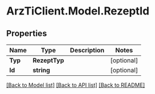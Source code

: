 
# ArzTiClient.Model.RezeptId

## Properties

Name | Type | Description | Notes
------------ | ------------- | ------------- | -------------
**Typ** | **RezeptTyp** |  | [optional] 
**Id** | **string** |  | [optional] 

[[Back to Model list]](../README.md#documentation-for-models)
[[Back to API list]](../README.md#documentation-for-api-endpoints)
[[Back to README]](../README.md)

